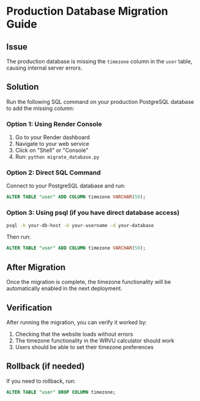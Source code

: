 # Production Database Migration Guide

## Issue
The production database is missing the `timezone` column in the `user` table, causing internal server errors.

## Solution
Run the following SQL command on your production PostgreSQL database to add the missing column:

### Option 1: Using Render Console
1. Go to your Render dashboard
2. Navigate to your web service
3. Click on "Shell" or "Console"
4. Run: `python migrate_database.py`

### Option 2: Direct SQL Command
Connect to your PostgreSQL database and run:
```sql
ALTER TABLE "user" ADD COLUMN timezone VARCHAR(50);
```

### Option 3: Using psql (if you have direct database access)
```bash
psql -h your-db-host -U your-username -d your-database
```
Then run:
```sql
ALTER TABLE "user" ADD COLUMN timezone VARCHAR(50);
```

## After Migration
Once the migration is complete, the timezone functionality will be automatically enabled in the next deployment.

## Verification
After running the migration, you can verify it worked by:
1. Checking that the website loads without errors
2. The timezone functionality in the WRVU calculator should work
3. Users should be able to set their timezone preferences

## Rollback (if needed)
If you need to rollback, run:
```sql
ALTER TABLE "user" DROP COLUMN timezone;
```
